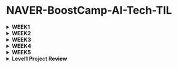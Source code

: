 # NAVER-BoostCamp-AI-Tech-TIL
<details>
<summary><b>WEEK1</b></summary>
<details>

<summary>Day1 Review</summary>


<span style="font-size:150%">**완료한 사항**</span>  


    🙂Github에 NAVER-BOOSTCAMP-AI-TECH 관련 TIL DAY 1 업로드  

    🙂python 기초 문법 30% 학습  

    🙂(피어세션) 데이터 전처리 100문제 중 chapter1 완료  

        
#      
  
  
<span style="font-size:150%">**완료하지 못한 사항**</span>  

    🙃python 기초 문법 끝내기    

#  

<span style="font-size:150%">**새롭게 알게된 내용**</span>  

**1.**
기존에 할당된 변수 a에 대해서 아래와 같은 작업을 실행하는 경우
```python
a = [1,2,3]
b = a
```
b와 a는 같은 주소값을 가리키게 되어 a의 값을 수정 시 b의 값도 변하는 효과가 있다.


따라서 b에 단순히 a의 값을 copy 하고 싶으면
```python
b = a[:]
```
위에 해당하는 작업을 수행해야 한다.

***

**2.**
2차원 배열에서는 

     b=a[:]
와 같은 작업이 불가능하다.


따라서 
   
    import copy
        
내부의 deepcopy라는 함수를 이용하여 

    b = copy.deepcopy(a)

와 같은 작업을 수행해야 한다.
***    

#  

<span style="font-size:150%">**내일 목표**</span>  

    💪Numpy학습 진행  


#  

<span style="font-size:150%">🚩**DAY 1 소감**</span>

- 피어세션에서 팀원들과 같이 데이터 전처리 공부를 하기로 결정했다! 공부하기 좋은 내용을 팀원 한 분이 제시해주셔서 도움이 많이 될 것 같다.
- python 이나 컴퓨터의 기초가 되는 내용들을 학습했는데, 잘 안 다고 생각한 내용들이 생각보다 모르는 부분이 많아서 더욱 꼼꼼하게 공부해야겠다는 생각이 들었다. 
</details>

<details>

<summary>Day2 Review</summary>


<span style="font-size:150%">**완료한 사항**</span>  


    🙂python module & project와 관련된 내용까지 학습 완료  

        
#      
  
  
<span style="font-size:150%">**완료하지 못한 사항**</span>  


    🙃데이터 전처리 chapter 2


#  

<span style="font-size:150%">**새롭게 알게된 내용**</span>  

## 1. 모듈과 패키지를 만들었을 때 내부 함수가 잘 구현되었는지 확인하기
함수 패키지를 example.py 파일로 작성한 뒤 해당 파일에
```python
if __name__ == '__main__':
    print(...result...)
    print(...result...)
    print(...result...)
```
과 같이 작성하게 된다면, 파이썬 파일을 아래와 같이 터미널에서 실행했을 때

```python
import example
```
>> 아무것도 출력되지 않음

아무것도 출력되지 않는다.

하지만, 아래와 같이
```python
def d1():
    ...

def d2():
    ...
...
#if __name__ == '__main__':
print(...result...)
print(...result...)
print(...result...)
```
코드를 작성하고 
```python
import example
```
example.py를 import 하게 된다면
>> ...result...  
>> ...result...  
>> ...result...

와 같이 실행된다.

**만약 if __ name __ == '__ main __': 내부에 출력 예시값을 확인하고 싶다면, 터미널에서 아래와 같이 입력하시라**
```python
python example.py
```
>> ...result...  
>> ...result...  
>> ...result...

다음과 같이 if __ name __ == '__ main __': 안의 예시 코드들이 실행된다.

## 2. Call by object reference
파이썬의 함수에 인자를 넘길 때 ***객체의 주소***가 함수로 전달되는 방식으로 실행된다.

### (1) 객체의 주소가 함수로 전달되지 않는 경우 
```python
def swap(a,b):
    tmp = a
    a = b
    b = a
```
라는 함수를 아래와 같이 실행하게 된다면
```python
arr = [1,2,3,4,5]
swap(arr[0],arr[1])
print(arr)
```
>>[1 ,2 ,3 ,4 ,5]  

와 같이 출력됨을 알 수 있다.

### (2) 객체의 주소가 함수로 전달되는 경우
#### (2) - 1
```python
def swap_offset(location_1,location_2):
    tmp = arr[location_1]
    arr[location_2] = arr[location_1]
    arr[location_1] = tmp
```
라는 함수를 아래와 같이 실행하게 된다면
```python
arr = [1,2,3,4,5]
swap_offset(0,1)
print(arr)
```
>> [2 ,1 ,3 ,4 ,5]  

와 같이 arr의 주소값이 함수에 전달되어 arr의 값이 변화됨을 알 수 있다.

#### (2) - 2
```python
def swap_standard(list_name,location_1,location_2):
    tmp = list_name[location_1]
    list_name[location_2] = list_name[location_1]
    list_name[location_1] = tmp
```
라는 함수를 아래와 같이 실행하게 된다면
```python
arr = [1,2,3,4,5]
swap_standard(arr,0,1)
print(arr)
```
>> [2 ,1 ,3 ,4 ,5]

와 같이 arr의 주소값이 함수에 전달되어 arr의 값이 변화됨을 알 수 있다.

<U> 따라서 코드를 작성할 때 
1. 함수 내부에서는 외부와 같은 객체명을 사용해서는 안되며
2. 함수에 객체를 전달 받았을 때는 함수에서 해당 객체를 복사하여 사용한다.
</U>

&nbsp;

## 3. function type hint
아래와 같이 함수를 정의할 때
```python
def example(num1:str, num2:int) -> str:
    """_summary_

    Args:
        num1 (str): _description_
        num2 (int): _description_

    Returns:
        str: _description_
    """    
    ...

```
와 같이 def 함수명(파라미터 : 자료형) -> return type(return 값이 없을 때는 None으로 입력)의 형태로 함수에 입력하는 파라미터를 미리 지정해주는 것을 ***function type hint*** 라고 한다.

function type hint의 장점은  
1. 사용자에게 함수의 인터페이스를 명확히 알려줄 수 있다.  
2. 함수를 문서화 할 때 파라미터에 대한 정보를 명확히 알 수 있다.
3. 시스템의 안정성을 확보할 수 있다.
***

<span style="font-size:150%">**내일 목표**</span>  

    💪오늘 완료하지 못한 학습 정리  


#  

<span style="font-size:150%">🚩**DAY 2 소감**</span>

- 코어타임 내에 학습리뷰도 완료할 수 있도록 노력하자
- 피어세션 때 내가 겪은 에러에 대해서도 공유할 수 있도록 내용에 대해서 정리하자


</details>

<details>

<summary>Day3 Review</summary>
<span style="font-size:150%">**완료한 사항**</span>  


    🙂pythonic_code 학습 내용정리 완료

    🙂Matrix와 관련된 내용까지 학습 완료   

        
#      
  
  
<span style="font-size:150%">**완료하지 못한 사항**</span>  

    🙃python_datastructure ~ matrix까지 학습정리
    

#  


<span style="font-size:150%">**자세히 짚고 넘어갈 학습 내용**</span> 
# split & join

## split
### 개요
- string type의 데이터에 대해 특정값을 기준으로 구분지어 리스트에 저장할 때 사용
### 구현  
- <code class="language-plaintext highlighter-rouge">.split()</code>을 이용
- **unpacking도 가능** 
### 예시
```python
#공백 기준으로 나누기
ex_1 = "a b c d e f g h"
ex_1.split()  #['a','b','c','d','e','f','g','h']

#"k"를 기준으로 나누기
ex_2 = "akbkckdkekfkgkh"
ex_2.split('k')  #['a','b','c,'d','e','f','g','h']

#unpacking
ex_3 = "i like an apple"
a,b,c,d = ex_3.split() # a = 'i', b = 'like', c = 'an', d = 'apple' 
```

## join
### 개요  
- string type으로 구성된 리스트를 특정값을 중간에 합하여 하나의 문자열로 재구성 할 때 사용
### 구현 
-  <code class="language-plaintext highlighter-rouge">'특정값'.split(리스트명)</code>을 이용
### 예시
```python
# 단순 연결
ex_1 = ['i', 'like', 'an', 'apple']
result = ''.join(ex_1) #result = ilikeanapple

# k를 리스트 요소 사이에 추가하여 연결
ex_1 = ['i', 'like', 'an', 'apple']
result = 'k'.join(ex_1) #result = iklikekankapple

# 공백으로 연결
ex_1 = ['i', 'like', 'an', 'apple']
result = ' '.join(ex_1) #result = i like an apple
```
# list handling
### 개요  
- 리스트에 대한 다양한 handling 기법들을 다룬다.
- 세상에는 다양한 사람들이 작성한 코드가 존재하기에, 다양한 사용법에 대해 알 필요가 있다. 
### 예시
```python
# 1-1. for문 1개
# 어떤 교수님이 모기업 재직 중 해당 코드 작성법을 몰라 상사에게 깨졌다는 이야기가 있다.
a = [i for i in range(10)] # a = [0,1,2,3,4,5,6,7,8,9]


# 1-2. for문 1개 + 조건문
a = [i for i in range(10) if i>5] # a = [6,7,8,9]


# 2-1. for문 2개
a = "dog"
b = "cat"
result = [i+j for i in a for j in b] # ['dc', 'da', 'dt', 'oc', 'oa', 'ot', 'gc', 'ga', 'gt']


# 2-2. for문 2개 + 조건문
a = "dog"
b = "cat"
result = [i+j for i in a for j in b if a!='dog'] # result = [] , a가 'dog'가 아닌 경우에만 실행


# 2-3. 리스트 [] 안에 조건문이 if 면 for문 뒤에 작성해도 되지만, if else 구문으로 구성하려면 {(1)for문 앞에 작성 (2) 리스트에 입력할 변수를 조건문 앞뒤로 입력 }해야하는 것에 주의
a = "dog"
b = "cat"
result = [i+j if a!='dog' else i+j for i in a for j in b] # ['dc', 'da', 'dt', 'oc', 'oa', 'ot', 'gc', 'ga', 'gt']


# 3. 2 dimenstional array일 경우도 가능
a = "dog"
b = "cat"
#j에 대한 for문이 바깥에 존재하므로 바깥 for문으로 이해
# a 변수에 저장된 내용은 0번째 요소만 계속 반영되는 특징
result = [[i+j for i in a]for j in b] #[['dc', 'oc', 'gc'], ['da', 'oa', 'ga'], ['dt', 'ot', 'gt']]
```

# enumerate & zip
## enumerate
### 개요  
- 리스트 요소에 대해 차례대로 인덱스를 부여해주는 함수
- 문자열도 <code class="language-plaintext highlighter-rouge">.split()</code>을 이용하여 리스트로 변형해서 사용할 수 있다.
### 구현  
- <code class="language-plaintext highlighter-rouge">enumerate(리스트명)</code>
### 예시
```python
# 리스트일 경우
ex = ['a','b','c','d']
for i,j in enumerate(ex):
    print(i,j) # 0 'a';1 'b';3 'c';4 'd'

# 문자열일 경우
ex = "a b c d"
ex_dic = {i:j for i,j in enumerate(ex.split())} # {0: 'a', 1: 'b', 2: 'c', 3: 'd'}
```

## zip
### 개요  
- 리스트나 튜플 같은 시퀀스 데이터의 같은 오프셋에 있는 데이터를 함께 추출
### 구현  
- <code class="language-plaintext highlighter-rouge">zip(list1 , list2, ...)</code>
### 예시
```python
#ex1
a = ['d','o','g']
b = ['c','a','t']

for i in zip(a,b):
    print(i) # ('d', 'c');('o', 'a');('g', 't'), 튜플 형태로 묶어서 i에 저장

#ex2
a = ['d','o','g']
b = ['c','a','t']
result = [i+j for i,j in zip(a,b)] #['dc', 'oa', 'gt']
```


# lambda & map
## lambda
### 개요  
- 간단한 수식을 함수로 나타낼 용도로 사용
### 구현  
 - <code class="language-plaintext highlighter-rouge">lambda 입력인자1,입력인자2, ... : 계산식</code>

### 예시
```python
#ex1
function = lambda a,b : a*b
print(function(3,4)) #12

#ex2
print((lambda a,b : a*b)(3,4)) #12
```
## map
### 개요  
- 다중의 시퀀스 데이터에 대해 함수를 일괄적으로 적용할 수 있다
### 구현  
 - <code class="language-plaintext highlighter-rouge">map(함수명,시퀀스 데이터1, 시퀀스 데이터2, ...)</code>

### 예시
```python
function = lambda a : a**2
print(list(map(function,[1,2,3,4]))) #[1, 4, 9, 16]
```
# iterator & generator
## iterator
### 개요  
- 시퀀스 데이터에서 자료를 순서대로 탐색할 때 쓰인다.
### 예시
```python
#1. 일반적으로 사용되는 경우
ex = ['cat','dog','pig']
for animal in ex:
    print(animal) # 'cat';'dog';'pig'

#2. 1번에서 구동될 때 파이썬 내부
#iter()함수를 이용하여 iterator를 할당하고 포인터처럼 next()함수를 이용하여 다음 요소의 주소값으로 iterator 이동
ex = ['cat','dog','pig']
iter_obj = iter(ex)
print(next(iter_obj))
print(next(iter_obj))
print(next(iter_obj))
```

## generator
### 개요  
- 메모리에 효율적인 코딩을 할 수 있다.
- 따라서 대용량 데이터 처리에 많이 쓰인다.
- 파일 데이터를 처리할 때도 많이 쓰인다.
### 예시
```python
from sys import getsizeof
#iterator
ex_iter = [i for i in range(1000)]
#generator
ex_gener = (i for i in range(1000))
ex_gener = list(ex_gener)

print(getsizeof(ex_iter)) #9016
print(getsizeof(ex_gener)) #8536
# generator가 iterator에 비해 메모리 할당량이 적다.
```

# asterisk
### 개요  
- 함수 파라미터의 개수가 정해지지 않았을 경우 사용
- asterisk는 *을 의미(사전적 의미로 정말 별표를 의미한다.)
- 곱셈이나 제곱, 가변인자에 사용한다.
- **현재 다룰 내용은 가변인자의 경우이다**

### 예시
```python
# 가변인자
def ex(*arg):
    return sum(arg)
print(ex(1,2,3,4,5)) #15
print(ex(1,2,3,4,5,6,7,8,9,10)) #55

# 키워드 가변인자
# 정해지지 않은 개수의 키워드 인자를 받을 수 있다. 
def ex(**arg):
    return arg
print(ex(a = 1,b =2, c =3)) #{'a': 1, 'b': 2, 'c': 3}
```


### unpacking container
- tuple이나 dictionary 앞에 asterisk를 붙여서 함수로 넘겨주게 되면 unpacking이 일어난다.
```python
# 가변인자
lst = ([1,2],[3,4],[5])
print(*lst) # [1,2] [3,4] [5]

# 키워드 가변인자
# 주의사항 : dic의 키 값과 함수의 파라미터 변수명이 같아야 적용되는 것 같다.
def ex(a,b,c):
    print(a,b,c)
dic = {'a': 1, 'b': 2, 'c': 3}
ex(dic) # 1 2 3

```
#
<span style="font-size:150%">**내일 목표**</span>  

    💪오늘 완료하지 못한 학습 정리  

    💪과제와 퀴즈 완료하기

#  

<span style="font-size:150%">🚩**DAY 3 소감**</span>

- 피어세션에서 다양한 사람들을 만나볼 수 있어서 재미있는 시간이었다.
- 다른 분들에 비해 진도가 느린 것 같아 빠름과 꼼꼼함이 공존할 수 있는 학습 방법을 찾아야 할 것 같다.

</details>


<details>

<summary>Day4 Review</summary>

<span style="font-size:150%">**완료한 사항**</span>  


    🙂베이즈 통계학까지 학습 완료  

        
#      
  
  
<span style="font-size:150%">**완료하지 못한 사항**</span>  

    🙃AI Math 관련 수강한 강의 퀴즈 & 과제



#  
<span style="font-size:150%">**자세히 짚고 넘어갈 학습 내용**</span>   

### 경사하강법
- 스칼라의 경우 경사하강 학습 종료 조건으로 gradient의 값에 **절댓값**을 취해준 후 비교한다.  
<U>하지만 벡터일 경우 **norm**을 취해준 후 비교한다</U>

- 위의 이유는 절댓값의 개념에 대해 생각해보면 이해가 가능한데, 절댓값은 스칼라 값의 원점으로부터의 거리 , norm1은 벡터에 대한 원점으로부터의 거리이기 때문에 스칼라와 벡터간의 gradient의 종료조건에 대한 설정의 차이가 존재한다.

### 확률적 경사하강법
- convex(볼록)한 모형일 때는 GD이용
- Non-convex(볼록하지 않은) 모형일 때는 SGD 이용
- <U>SGD를 이용할 때는 미니배치 사이즈에 대한 고려도 필수적이다.</U>

### softmax vs one-hot
- softmax는 주로 학습에 이용되는 함수  
- one-hot은 주로 추론에 이용되는 함수
    - 주어진 값중에 가장 큰 성분만 찾아서 확인하기 때문에 추론 시 효율성을 높인다.

### 확률론
- 데이터의 원래 분포 D에 대해서 사전에 알 수는 없다.
- 따라서 D가 원래 이산형이었다 하더라도 연속형으로 모델링 할 수 있는 것이다.
- 모델링의 시작은 주어진 데이터를 보고 **추론**하는 것이다.

### 몬테카를로 샘플링
- 주어진 데이터에 대한 기댓값을 알고 있을 때 이산인지 연속인지 모른다? -> 몬테카를로 샘플링 쓰세요~




#
<span style="font-size:150%">**내일 목표**</span>  

    💪오늘 완료하지 못한 학습 정리  

    💪퀴즈 완료하기

#  

<span style="font-size:150%">🚩**DAY 4 소감**</span>

- 피어세션에서 벡터와 GD에 대해 학습한 부분을 공유해주신 캠퍼분이 계신데 상당히 자세히 다뤄주셔서 스스로 학습한 내용이 다시 정리되는 느낌을 받았다. 
- 수식이 전부 이해는 가지 않았지만, 왜 이런 모델을 사용하고 특정 상황에서 어떤 방법론들이 있는지에 대해 학습할 수 있는 시간이었다.



</details>

<details>

<summary>Day5 Review</summary>
<span style="font-size:150%">**완료한 사항**</span>  


    🙂  

        
#      
  
  
<span style="font-size:150%">**완료하지 못한 사항**</span>  

    🙃



#  
<span style="font-size:150%">**자세히 짚고 넘어갈 학습 내용**</span>   




#
<span style="font-size:150%">**주말 목표**</span>  

    💪WEEK1 심화과제 풀어보기 

#  

<span style="font-size:150%">🚩**DAY 5 소감**</span>


</details>

<details>

<summary>WEEK1 Review</summary>


<span style="font-size:150%">**피어세션 정리**</span>    
- 첫 주차였던 만큼 팀원분들에 대해 많이 알진 못했지만, 다들 열정이 가득하신 분들이라 학습에 대한 동기부여를 많이 받을 수 있었다.  
- 학습한 내용을 서로 공유하며 내가 정확하게 짚고 넘어가야 할 부분을 알 수 있었다. 혼자 공부하며 모르는 부분과 새로 알게된 부분을 적극적으로 공유하려고 노력해야겠다는 느낌을 받았다.

<span style="font-size:150%">**학습회고**</span>  
- python 기초부분에서 생각보다 부족한 부분이 많다고 느꼈다. 때문에 이 부분을 자세히 공부한다고 학습 진도가 밀렸던 1주차였는데, 2주차에는 전반적인 내용을 숙지 후 모르는 내용을 심도 있게 공부하는 방향으로 학습 계획을 세우는 것이 필요할 것 같다.
- AI에서 전반적으로 수학적인 개념이 어떻게 쓰이는지 정도만 알고 넘어갔다. 경사하강법과 베이즈 통계학까지는 자세한 수식을 이해완료 했지만, CNN과 RNN은 개인적으로 추가학습이 필요함을 느꼈다.
- LSTM과 GRU에 대한 선행학습으로 CNN과 RNN에 대한 추가학습이 필요할 것 같다.
</details>

</details>

<details>
<summary><b>WEEK2</b></summary>

<details>

<summary>Day6 Review</summary>

<span style="font-size:150%">**완료한 사항**</span>  


    🙂  chapter 1 수강완료

        
#      
  
  
<span style="font-size:150%">**완료하지 못한 사항**</span>  

    🙃  기본 과제 1
    🙃  자세히 짚고 넘어갈 학습 내용 정리



#  
<span style="font-size:150%">**자세히 짚고 넘어갈 학습 내용**</span>   

### view vs reshape
    view
    - tensor가 메모리에 연속적으로 존재할 때 사용 가능
    - tensor의 메모리가 연속적으로 존재하지 않을 때는 copy하지 않고 실행이 불가능하다.
    - copy하지 않기 때문에 빠르다.

    reshape
    - tensor가 메모리에 연속적으로 존재하지 않아도 사용 가능
    - tensor의 메모리가 연속적으로 존재하지 않을 때는 tensor를 copy하여 차원을 변경하고 메모리에 저장한다.
    - copy할 경우 느리다.


### squeeze
 - 설정값이 없을 때는 차원이 1인 차원을 없앤다.
 - 제거할 차원을 설정해주면 해당차원을 제거한다. 

 ```python
 a = torch.rand(3,1,5)
 a = a.squeeze() # [3,1,5] -> [3,5]

 b = torch.rand(4,5,5,4)
 b = b.squeeze(dim = 2) # [4,5,5,6] -> [4,5,4]
 ```
### unsqueeze
 - squeeze와는 반대의 개녕으로 차원이 1인 차원을 만들어준다.
 - 추가할 차원의 위치를 반드시 설정해주어야 한다.

 ```python
a = torch.rand(3,1,5)
a = a.unsqueeze(dim = 1) # [3,1,5] -> [3,1,1,5]
 ```
### fill_
- 주어진 tensor를 지정한 값으로 채우는 메소드

```python
a = torch.rand(2,3).fill_(3)
a # [[3,3,3],[3,3,3]]
```

### mm vs matmul
    mm
    - 2D 행렬곱셈 연산에서 쓰인다.
    - 벡터연산은 지원하지 않는다.
    - broadcasting을 지원하지 않는다. -> debug 에서 유리함

    matmul
    - mm 보다 포괄적인 형태의 행렬 곱셈 연산에서 쓰인다.
    - broadcasting을 지원한다. -> debug에서 불리함
    
### __get_item__
 - 인스턴스를 리스트나 딕셔너리로 취급이 가능하게 만드는 함수
 - 따라서 for loop이나 in과 같은 연산도 가능하다
 - 해당 파일에서는 parse_config.py파일에 구현되어 있으며, 따라서 config 인스턴스에 딕셔너리와 같이 접근이 가능하다.

#
<span style="font-size:150%">**내일 목표**</span>  

    💪기본과제 1 마무리하기

#  

<span style="font-size:150%">🚩**DAY 6 소감**</span>  
- 과제가 생각보다 오래걸려서 당황스러웠음
- 학습정리를 매일 + 과제는 추가적인 사항으로 다뤄야겠다는 생각
- 생각보다 기초가 많이 부족함을 느꼈다.

</details>


<details>

<summary>Day7 Review</summary>
<span style="font-size:150%">**완료한 사항**</span>  


    🙂  chapter 2까지 완강

        
#      
  
  
<span style="font-size:150%">**완료하지 못한 사항**</span>  

    🙃 Day7 review
    🙃 기본과제1 hook & apply



#  
<span style="font-size:150%">**자세히 짚고 넘어갈 학습 내용**</span>   

### nn.module
 - 딥러닝을 구성하는 Layer의 base class

### nn.parameter
 - nn.module 내에서 attribute가 될때 require_grad = True로 지정
 - nn.parameter의 텐서 내용을 Tensor로 선언해도 값은 같게 나옴
 - Tensor로 선언했을 때와 차이는 module 인스턴스를 호출한뒤 parameters()로 iteration 했을 때 값이 보이지 않는것
 - Tensor로 선언 시 값이 보이지 않는 이유는 AutoGrad의 대상이 아니기 때문

### Backward
- Foward(y_hat)와 실제 값 간의 차이에 대한 미분 수행

#
#
### class Dataset 
 - Dataset은 각 함수에 따라 데이터를 어떻게 가져올 것인가를 지정해주는 class
 - 모든 데이터는 생성 시점에 처리하는 것이 아니라 학습에 필요한 시점에 transform이라는 함수를 통해 처리
 - 최근에는 HuggingFace 등 표준화된 라이브러리 사용


### class DataLoader
 - Data의 Batch를 생성(여러개의 데이터를 한번에 묶어서 전달)
 - GPU에 Feed하기 전 DataLoader를 통해 데이터를 변환하여 전달
 - 파라미터인 collate_fn의 경우 variable length(가변 길이) 데이터의 가변 인자 부분에 대한 padding을 적용하고 싶을 경우 사용된다.



#
<span style="font-size:150%">**내일 목표**</span>  

    💪chapter 3 강의 완료
    💪기본 과제 2 완료

#  

<span style="font-size:150%">🚩**DAY 7 소감**</span>
 - oop에 대한 부분이 확실히 부족한 것 같아서 oop 기초에 대한 부분을 실제 코딩을 통해서 더 탐구해볼 필요가 있어보인다.
 - 기본 과제 1을 진행하며 PyTorch 공식 문서들을 서칭해봤는데 익숙하지 않아서 애를 먹었다. 하지만 문서들을 읽어보면 쉽게 해결되는 문제가 몇 있었는데, 확실히 PyTorch 공식 문서를 잘 읽어보는 습관을 가져야겠다.

</details>

<details>

<summary>Day8 Review</summary>
<span style="font-size:150%">**완료한 사항**</span>  


    🙂 기본 과제 1
    🙂 chapter3 강의 수강 완료 

        
#      
  
  
<span style="font-size:150%">**완료하지 못한 사항**</span>  

    🙃 기본 과제 2



#  
<span style="font-size:150%">**자세히 짚고 넘어갈 학습 내용**</span>   

### Model Saving
#### model.save()으로 model saving이 가능하다.
- 학습 결과를 저장하기 위한 함수이다.
- 2가지 방법으로 저장이 가능하다.
    - 모델의 형태
    - 파라미터
- Early Stopping을 위해 학습 중간 과정의 결과를 저장한다.
- orderded dict 형태로 저장된다.
#### state_dict()
 - 모델 파라미터를 표시해주는 함수
 - 이 함수를 model.state_dict() 형식으로 모델에 적용한 후 torch.save()에 인자로 넣어주게 되면 파라미터 상태를 확인가능하다.
 - 'pt'라는 확장자를 사용하여 파일을 저장한다.

#### load_state_dict()
- 저장된 파라미터를 불러오고 싶을 때 이용하는 함수

### check point     
- 학습의 중간 결과를 저장하여 최선의 결과를 선택
- Early Stopping을 사용할 때 유용함
- epoch, loss, metric을 함께 저장

### pretrained model
- 다른 데이터셋으로 만든 모델을 현재 데이터에 적용
- pretrained model 활용 시 모델의 일부를 frozen 시킴
    - frozen이란, 특정 Layer에 해당하는 기본 파라미터 값들을 유지한 채로 뒷부분만 파라미터를 업데이트 해주는 기법

### Monitoring tools
- WandB(Weight and Bias)
- PyTorch TensorBoard


#
<span style="font-size:150%">**내일 목표**</span>  

    💪 chapter 4 완강하기

#  

<span style="font-size:150%">🚩**DAY 8 소감**</span>
- 강의 내용 정리를 조금 더 세밀하게 해야할 필요성이 있음
- 추후에 해당 부분 다시 강의를 들으며 부족한 부분을 보강할 필요가 있다.
</details>

<details>

<summary>Day9 Review</summary>
<span style="font-size:150%">**완료한 사항**</span>  


    🙂 chapter4 강의 수강 완료 

        
#      
  
  
<span style="font-size:150%">**완료하지 못한 사항**</span>  

    🙃 기본 과제 2
    🙃 Day 8, Day 9 내용정리


#  
<span style="font-size:150%">**자세히 짚고 넘어갈 학습 내용**</span>   

### Model Parallel
- 모델을 병렬처리하여 나누는 것

### Data Parallel
- 데이터를 나눠서 GPU에 할당 후 결과의 평균을 구함
- Minibatch와 유사하며 간단히 얘기하면 minibatch를 한번에 여러 GPU에서 수행한다고 할 수 있다.
    - 문제점
        - 하나의 GPU에 연산이 몰려서 처리되는 경우가 있다.
        - 이러한 현상 때문에 Batch 사이즈가 감소하고 GIL(Grobal Interpreter Lock)의 문제로 이어진다.

### Distributed Data Parallel
- 각 CPU마다 process를 생성 후 개별 GPU에 할당
- CPU를 각 GPU마다 할당해줘서 코디네이트 할 GPU가 필요없어짐 -> GPU 병목현상이 덜 발생

### Hyperparameter Tuning
- grid와 random 방법이 있으며 최근에는 베이지안 기법인 BOHB가 주로 쓰임
- Ray와 같은 ML/DL의 병렬 처리를 위해 개발된 모듈이 있고 멀티노드 멀티프로세싱을 지원한다.


#
<span style="font-size:150%">**내일 목표**</span>  

    💪 Day 8, Day 9 내용정리
#  

<span style="font-size:150%">🚩**DAY 9 소감**</span>
- 손으로 필기해서 다시 옮겨적는 방식 말고 강의를 들으면서 바로 타이핑을 쳐서 기록하자. 시간 단축.

</details>

<details>
<summary>Day10 Review</summary>
<span style="font-size:150%">**완료한 사항**</span>  


    🙂 Day 8, Day 9 내용정리
        
#      
  
  
<span style="font-size:150%">**완료하지 못한 사항**</span>  

    🙃 심화 과제


#  
<span style="font-size:150%">**자세히 짚고 넘어갈 학습 내용**</span>   



#
<span style="font-size:150%">**내일 목표**</span>  

    💪 Week2 내용 보충 및 review
#  

<span style="font-size:150%">🚩**DAY 10 소감**</span>


</details>

<details>

<summary>WEEK2 Review</summary>


<span style="font-size:150%">**피어세션 정리**</span>    
- 과제나 학습 내용에 관련해서 가볍게 이야기하고 정리하는 시간을 주로 가졌던 것 같다. 과제를 해결하기 위해 구글링을 하면서 이게 맞나? 싶은 상황을 팀원들과 공유했는데, 몰랐던 부분이 더욱 명확해진 것도 있었고 나만 모르는 것이 아니라는 자괴감도 덜 들게 되어서 동료들과 얘기하며 내가 가진 불안감들을 해소할 수 있는 시간이었다.
- 지난 주에 계획했던 데이터 전처리 문제 풀기는 제대로 진행되지 않았지만, 정해진 커리큘럼을 잘 해결하도록 팀원들과 학습내용과 과제 진행상황에 대해 가볍게 공유하는 방식으로 운영이 되어도 괜찮겠다는 느낌을 받았다.

<span style="font-size:150%">**학습회고**</span>  
- nn.module을 학습하며 어려움을 겪었는데 내가 생각한 어려움을 겪은 이유는 OOP에 대한 개념이라고 생각한다. 또한 이 부분은 단기간에 받아드리기 어렵다고 개인적으로 생각해서 꾸준히 OOP에 남아 있는 빈칸들을 채워넣어가는 것이 필요하다는 생각이 들었다.
</details>


</details>



<details>

<summary><b>WEEK3</b></summary>

<details>  
<summary>Day11 Review</summary>  
  
<span style="font-size:150%">**완료한 사항**</span>  


    🙂 MLP 내용정리
        
#      
  
  
<span style="font-size:150%">**완료하지 못한 사항**</span>  

    🙃 optimization 내용정리


#  
<span style="font-size:150%">**자세히 짚고 넘어갈 학습 내용**</span>   

[Multi-Layer Perceptron](./DL/Multi_Layer_Perceptron)

###


#
<span style="font-size:150%">**내일 목표**</span>  

    💪 CNN, RNN 정리
    💪 기본과제 1,2,3 완료
#  

<span style="font-size:150%">🚩**DAY 11 소감**</span>


</details>

<details>
<summary>Day12 Review</summary>

<span style="font-size:150%">**완료한 사항**</span>  


    🙂 CNN, RNN 내용 정리
    🙂 과제 4
    🙂 optimization 내용정리
        
#      
  
  
<span style="font-size:150%">**완료하지 못한 사항**</span>  

    🙃 과제 5


#  
<span style="font-size:150%">**자세히 짚고 넘어갈 학습 내용**</span>   

- [Optimization](./DL/Optimization.md)
- [CNN](./DL/CNN.md)  
- [RNN](./DL/RNN.md)


###


#
<span style="font-size:150%">**내일 목표**</span>  

    💪 transformer 내용 정리
#  

<span style="font-size:150%">🚩**DAY 12 소감**</span>


</details>

<details>
<summary>Day13 Review</summary>

<span style="font-size:150%">**완료한 사항**</span>  


    🙂 transformer
    🙂 generative model
    🙂 과제 5
        
#      
  
  
<span style="font-size:150%">**완료하지 못한 사항**</span>  

    🙃 RNN 내용 정리 보강(LSTM, GRU)
    🙃 transformer 내용 정리
    🙃 generative model 내용 정리

#  
<span style="font-size:150%">**자세히 짚고 넘어갈 학습 내용**</span>   




###


#
<span style="font-size:150%">**내일 목표**</span>  

    💪 심화과제 도전
    💪 transformer 내용 정리
    💪 RNN 내용 정리 보강(LSTM, GRU)
    💪 generative model 내용 정리
#  

<span style="font-size:150%">🚩**DAY 13 소감**</span>


</details>

<details>
<summary>Day14 Review</summary>

<span style="font-size:150%">**완료한 사항**</span>  


    🙂 transformer 내용 정리
    🙂 심화과제
    🙂 RNN 내용 정리 보강(LSTM, GRU)
        
#      
  
  
<span style="font-size:150%">**완료하지 못한 사항**</span>  

    🙃 generative model 내용 정리

#  
<span style="font-size:150%">**자세히 짚고 넘어갈 학습 내용**</span>   

- [Transformer](./DL/Transformer.md)

###


#
<span style="font-size:150%">**내일 목표**</span>  

    💪 generative model 내용 정리(GAN,VAE,AAE,Auto regressive model)
#  

<span style="font-size:150%">🚩**DAY 14 소감**</span>


</details>

<details>
<summary>Day15 Review</summary>

<span style="font-size:150%">**완료한 사항**</span>  



        
#      
  
  
<span style="font-size:150%">**완료하지 못한 사항**</span>  


#  
<span style="font-size:150%">**자세히 짚고 넘어갈 학습 내용**</span>   



###


#
<span style="font-size:150%">**내일 목표**</span>  

#  

<span style="font-size:150%">🚩**DAY 15 소감**</span>


</details>


<details>

<summary>WEEK3 Review</summary>


<span style="font-size:150%">**피어세션 정리**</span>    
- 이번 주차에는 과제 리뷰와 수업 내용 리뷰를 진행했다. 과제를 진행하며 모르고 넘어갔던 부분이나 애매하게 알던 부분을 보충하는 시간을 가질 수 있었다. 특히 transformer에 대해서 팀원들한테 설명할 때 분명 완벽하게 이해했다고 생각했지만, 전날 공부했던 내용임에도 불구하고 팀원들이 이해할 수 있도록 설명하지는 못했던 것 같다. 공부한 것을 바로 정리하는 습관과 빠르게 정리해놓는 방법을 익혀야할 필요를 느꼈다.

<span style="font-size:150%">**학습회고**</span>  
- 운이 좋게도 이번 주 강의와 관련된 내용의 책을 한 권 가지고 있어서 지난 주말에 미리 내용을 가볍게 훑어봤다. 확실히 강의를 들을 때 내용 이해가 빨라서 지난 주 보다 수월하게 학습할 수 있었다. 여기서 느낀 점은 같은 내용을 계속해서 다시 봤을 때 받아들이는 시야가 넓어진다는 것이다. 모르는 내용을 계속 붙잡기 보다 모르더라도 일단 넘어가고 다시 돌아와서 반복 학습했을 때 효율이 더 늘어나는 것을 알 수 있었다.
- 학습 내용 정리를 할 때 chatgpt를 활용하면 효율이 늘어나는 것을 알 수 있었다. 타자가 느린편이기도 하고 배운 내용에 대해서 구조화가 잘 안됐을 때 chatgpt를 활용하면 스스로의 효율을 높일 수 있는 것 같다. 마스터 클래스에서 chatgpt라는 키워드는 꼭 한번씩 나오는 것 같고 이를 활용하는 능력이 중요시 되는 만큼 학습 능률을 키우기 위해서 chatgpt를 잘 활용하는 능력을 키워야 할 것 같다.  
</details>

</details>

<details>
<summary><b>WEEK4</b></summary>

<details>
<summary>Day16 Review</summary>

<span style="font-size:150%">**완료한 사항**</span>  

    🙂 강의 4강까지 내용 정리
    🙂 과제1 절반 완성
        
#      
  
  
<span style="font-size:150%">**완료하지 못한 사항**</span>  


#  
<span style="font-size:150%">**자세히 짚고 넘어갈 학습 내용**</span>   

[RecSys Concept](./RecSys/RecSys_Concept.md)  
[Collaborative Filtering](./RecSys/Collaborative_Filtering.md)

###


#
<span style="font-size:150%">**내일 목표**</span>  
    
    💪 과제1 끝내기
    💪 5 ~ 6강 듣고 내용 정리
    💪 RecSys Concept 이미지 자료 첨부 및 복습
    💪 Collaborative Filtering 이미지 자료 첨부 및 복습
#  

<span style="font-size:150%">🚩**DAY 16 소감**</span>
- 내가 하고 있는 일 자체를 사랑하면 그 자체로 동기부여가 된다는 이야기를 들었는데 실제로 그런 것 같다. RecSys 트랙별 강의를 처음 듣게된 날이었는데 흥미로운 내용이었고 기존에 애매하게 알고 있던 부분을 매꿔주는 느낌이라 즐겁게 학습할 수 있었다.
- 여전히 시간관리는 어렵다.. 나는 여유롭지 않다는 생각을 계속 가지고 있어야겠다.

</details>

<details>
<summary>Day17 Review</summary>

<span style="font-size:150%">**완료한 사항**</span>  

    🙂 과제1 끝내기
    🙂 강의 5강 완료
        
#      
  
  
<span style="font-size:150%">**완료하지 못한 사항**</span>  

    🙃 강의 6강
    🙃 Item2Vec ANN 이론 정리와 논문 읽어보기

#  
<span style="font-size:150%">**자세히 짚고 넘어갈 학습 내용**</span>   

[Item2Vec](./RecSys/Item2Vec.md)

###


#
<span style="font-size:150%">**내일 목표**</span>  
    
    💪 강의 6강 완료하기
#  

<span style="font-size:150%">🚩**DAY 17 소감**</span>  

- 공부한 내용을 조금 더 구조화 할 필요가 있을 것 같다. 전체를 보고 세부화 시키는 과정이 필요한 것 같다.  

</details>

<details>
<summary>Day18 Review</summary>

<span style="font-size:150%">**완료한 사항**</span>  

    🙂 강의 6강
        
#      
  
  
<span style="font-size:150%">**완료하지 못한 사항**</span>  

    🙃 과제 2
    🙃 NCF, DNN, CDAE 논문 읽어보고 내용 정리

#  
<span style="font-size:150%">**자세히 짚고 넘어갈 학습 내용**</span>   

[DL_in_RecSys](./RecSys/DL_in_RecSys.md)

###


#
<span style="font-size:150%">**내일 목표**</span>  
    
    💪 과제 2 완료하기
#  

<span style="font-size:150%">🚩**DAY 18 소감**</span>


</details>

<details>
<summary>Day19 Review</summary>

<span style="font-size:150%">**완료한 사항**</span>  

        
#      
  
  
<span style="font-size:150%">**완료하지 못한 사항**</span>  


#  
<span style="font-size:150%">**자세히 짚고 넘어갈 학습 내용**</span>   



###


#
<span style="font-size:150%">**내일 목표**</span>  
    
    💪 
#  

<span style="font-size:150%">🚩**DAY 19 소감**</span>


</details>

<details>
<summary>Day20 Review</summary>

<span style="font-size:150%">**완료한 사항**</span>  

    🙂 
        
#      
  
  
<span style="font-size:150%">**완료하지 못한 사항**</span>  


#  
<span style="font-size:150%">**자세히 짚고 넘어갈 학습 내용**</span>   



###


#
<span style="font-size:150%">**내일 목표**</span>  
    
    💪 
#  

<span style="font-size:150%">🚩**DAY 20 소감**</span>

</details>

<details>

<summary>WEEK4 Review</summary>


<span style="font-size:150%">**피어세션 정리**</span>    
- 지난 주 내용을 복습하는 차원에서 한명씩 한 파트를 맡아서 설명하는 시간을 가졌다. 내용을 공부할 당시에는 다 이해하고 넘어갔던 내용들인데 설명을 하기에는 어려움이 있었다. 그레도 다행히 학습 정리를 해놓은 덕분에 많은 부분이 머릿속에 남아있어서 설명을 준비하는데 오랜시간이 걸리진 않았다. 다른 캠퍼들의 발표를 들으면서도 기존에 제대로 짚고 넘어가지 못한 부분에 대해서도 알게 되었고 다들 열심히 학습한 것이 보여서 더욱 동기부여가 됐던 시간이었다.

<span style="font-size:150%">**학습회고**</span>  
- 내용의 이해가 쉬웠던 반면에 구조화하기가 어려운 내용인 것 같다. 어떤 경우엔 어떤 모델을 쓰고 각 모델이 어떤 케이스에 쓰이는지 아직까지 정리가 제대로 안된 것 같다. 이론 하나하나에 치중하는 것도 필요하지만 전체적인 내용을 한번 그려보고 학습해야겠다. 
</details>

</details>


<details>
<summary><b>WEEK5</b></summary>

<details>
<summary>Day21 Review</summary>

#  
<span style="font-size:150%">**자세히 짚고 넘어갈 학습 내용**</span>   

[GNN_in_RecSys](./RecSys/GNN_in_RecSys.md)


</details>

<details>
<summary>Day22 Review</summary>

#  
<span style="font-size:150%">**자세히 짚고 넘어갈 학습 내용**</span>   

[Context-aware_Recommendation](./RecSys/Context-aware_Recommendation.md)


</details>

<details>
<summary>Day23 Review</summary>

#  
<span style="font-size:150%">**자세히 짚고 넘어갈 학습 내용**</span>   

[DeepCTR](./RecSys/DeepCTR.md)


</details>

<details>
<summary>Day24 Review</summary>

#  
<span style="font-size:150%">**자세히 짚고 넘어갈 학습 내용**</span>   

[Bandit_Recommendation](./RecSys/Bandit_Recommendation.md)


</details>

<details>
<summary>Day25 Review</summary>

#  
<span style="font-size:150%">**자세히 짚고 넘어갈 학습 내용**</span>   



</details>

<details>
<summary>WEEK5 Review</summary>


<span style="font-size:150%">**피어세션 정리**</span>    
- 4주차와 동일하게 지난 주차에 배웠던 내용에 대한 리뷰를 진행했다. 공부했던 내용을 직접 피어들에게 설명하기 위해 준비하는 과정과 설명하는 과정 속에서 배울게 많았던 것 같다. 그리고 피어들이 어떻게 학습했는지도 알 수 있었다. 여기서 깨달았던 포인트는 주체적으로 내용을 더 딥하게 파보는 활동이 중요하다는 것이다. 추가적인 내용들을 더 배우려고 하는 것들이 쌓여서 실력이 되는 것을 피어들을 보고 많이 느낄 수 있었다.

<span style="font-size:150%">**학습회고**</span>  
- 생각보다 학습 정리를 많이 진행하지 못했던 것 같다. 다음 주 프로젝트 주간을 앞두고 더 열심히 했었어야 했는데 많은 목표를 잡는 바람에 오히려 역효과가 났던 것 같다. 소화해낼 수 있는 범위를 목표로 설정하는 것도 중요한 부분인 것 같음을 느낄수 있었다.
</details>

</details>

</details>

<details>
<summary><b>Level1 Project Review</b></summary>


<span style="font-size:150%">**(부족함을)느낀점**</span>    
- EDA
    - DataFrame
        - 데이터프레임 기능을 구글링하는 빈도가 너무 많아서 시간 소요가 너무 많음
    - 데이터에 대한 이해(데이터 리터러시)
        - 기본적인 null값 탐색에 대한 파이프라인이 머릿속에 떠오르지 않음
        - 데이터 특성(대소문자, 카테고리컬 데이터, 연속형 데이터 등)에 대한 기초적인 EDA에 대한 부분을 확인하지 않음(기초 개념 부족)
        - 어떤 분포를 쓰면 데이터에 대한 특성을 한눈에 볼 수 있는지에 대한 이해가 부족(데이터의 통계적 특성 파악 능력 부족)
    - 시각화
        - 시각화 툴을 다루는 코딩 스킬 부족
        - 어떤 시각화 툴을 쓰면 적절할 지 시나리오를 세우는 능력 부족
- Feature Engineering
    - DataFrame
        - 어떻게 하면 내가 원하는 feature로 가공할 수 있을 지 구현 능력 부족
    - Method
        - 어떤 방법론이 알맞은지, 어떤 방법을 해당 feature에 적용할 수 있을 지, 기존의 feature를 활용하여 어떻게 새로운 feature를 만들어낼 수 있을 지에 대한 생각을 하지 못함
- Model Selection
    - 데이터에 맞는 모델을 선택하는 합리적인 이유를 찾아내지 못함
    - 배운 모델이 어떠한 데이터에 활용하면 좋을지에 대한 이해가 부족함
- pytorch
    - 전체 구조
        - dataloader와 model load하는 부분과 같은 모듈화 된 파이토치 구조에 대한 이해 부족  
            - ex1) dataloader에서 불러왔는데 왜 이거 iterator로 불러와지는거야?
    - DL&ML model 구조
        - batch size나 dimension등 데이터의 흐름에 대한 이해가 없음
            - ex1) 아! 이 코드를 지나면 데이터가 이렇게 될거야
            - ex2) batch size가 이 정도고 epoch가 이 정도니까 iteration은 얼마겠네
            - ex3) 여기는 입력이 어떻게 돼야 하니까 임베딩 dimension이 어느정도가 돼야하겠네
        - 코드가 왜 해당위치에 구현되었나에 대한 이해가 없음
            - ex1) 왜 forward에서 이 함수를..?
        - nn.module을 정확하게 이해하지 못함
            - nn.embedding은 갑자기 튀어나와서 데이터를 왜 이렇게 바꿔주는거지..?
- Linux
    - 기본개념
        - 리눅스에 대한 기본적인 이해와 개요에 대한 지식 부족
    - 가상환경
        - 기본적인 이해 부족
        - 비전문가한테 설명 불가
            - 가상환경을 왜 만드는건데..? 폴더나 파일 그대로 있는데..?
    - 기본 명령어
        - 기본적인 명령어를 구글링하는데 많은 시간 소요
    - 쉘스크립트
        - .sh 파일이 있는걸 처음 알았다.
- OOP
    - 매직메소드나 상속 등에 대한 OOP 전반적인 내용이 아직 익숙하지 않음
- WandB
    - 써보니까 좋은건 알겠는데 조금 더 디테일하게 알고 쓰면 100% WandB를 활용할 수 있을 것 같다.
- Git & Github
    - 깃 플로우나 깃허브 플로우에 대한 경험 필요
    - 커밋 컨벤션에 대한 경험 필요
    - 기본적인 체크아웃이나 3way merge등에 대한 복습도 필요
- Coding
    - 코드를 pythonic하게 짜는 것이 아직 부족함  

<span style="font-size:150%">**개선방안**</span> 
- EDA
    - kaggle notebook에서 사람들이 EDA한 부분 공부
        - 매일 1시간
- Feature Engineering
    - 빅데이터 분석기사 기출문제에서 dataframe으로 핸들링 하는 부분 공부
        - 매일 1시간
- Model Selection
    - recsys 기초 강의 복습
        - 하루 1강
    - recsys 기초 프로젝트 강의 복습
        - 하루 1강
    - 강의 다 보고 모델 직접 구현해보기
        - 하루 모델 1개(프로젝트 없을 때)
- pytorch
    - pytorch 기초 강의 복습
        - 하루 1강
- Linux
    - 위키독스 Bash 쉘스크립트 개발 시작하기로 공부해보기
        - 기차안에서 왕복 6시간 공부하면 습득 가능할 듯
    - 리눅스(CentOS) - 개발 놀이터 만들기로 APM 구현해보기
        - 위의 항목으로 리눅스 기초가 완성되면 차후 학습 예정
- OOP
    - 네부캠 OOP 강의 및 실습 복습하기
        - 매일 보기
- WandB
    - "모델 직접 구현해보기" 할 때 같이 구현 
- Git & Github
    - 프로젝트 전까지 VOD 복습하면서 공부
        - 격일 1시간씩
- Coding
    - coding test 연습
        - 매일 1시간
</details>


